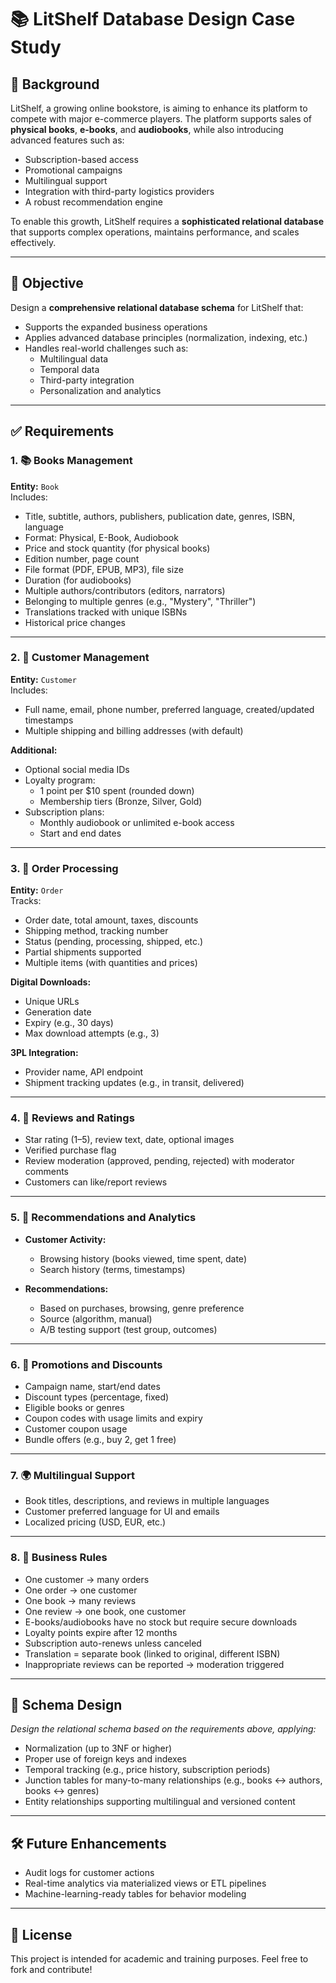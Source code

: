 # 📚 LitShelf Database Design Case Study

## 📘 Background

LitShelf, a growing online bookstore, is aiming to enhance its platform to compete with major e-commerce players. The platform supports sales of **physical books**, **e-books**, and **audiobooks**, while also introducing advanced features such as:

- Subscription-based access
- Promotional campaigns
- Multilingual support
- Integration with third-party logistics providers
- A robust recommendation engine

To enable this growth, LitShelf requires a **sophisticated relational database** that supports complex operations, maintains performance, and scales effectively.

---

## 🎯 Objective

Design a **comprehensive relational database schema** for LitShelf that:

- Supports the expanded business operations
- Applies advanced database principles (normalization, indexing, etc.)
- Handles real-world challenges such as:
  - Multilingual data
  - Temporal data
  - Third-party integration
  - Personalization and analytics

---

## ✅ Requirements

### 1. 📚 Books Management

**Entity:** `Book`  
Includes:

- Title, subtitle, authors, publishers, publication date, genres, ISBN, language
- Format: Physical, E-Book, Audiobook
- Price and stock quantity (for physical books)
- Edition number, page count
- File format (PDF, EPUB, MP3), file size
- Duration (for audiobooks)
- Multiple authors/contributors (editors, narrators)
- Belonging to multiple genres (e.g., "Mystery", "Thriller")
- Translations tracked with unique ISBNs
- Historical price changes

---

### 2. 👤 Customer Management

**Entity:** `Customer`  
Includes:

- Full name, email, phone number, preferred language, created/updated timestamps
- Multiple shipping and billing addresses (with default)

**Additional:**

- Optional social media IDs
- Loyalty program:
  - 1 point per $10 spent (rounded down)
  - Membership tiers (Bronze, Silver, Gold)
- Subscription plans:
  - Monthly audiobook or unlimited e-book access
  - Start and end dates

---

### 3. 🛒 Order Processing

**Entity:** `Order`  
Tracks:

- Order date, total amount, taxes, discounts
- Shipping method, tracking number
- Status (pending, processing, shipped, etc.)
- Partial shipments supported
- Multiple items (with quantities and prices)

**Digital Downloads:**

- Unique URLs
- Generation date
- Expiry (e.g., 30 days)
- Max download attempts (e.g., 3)

**3PL Integration:**

- Provider name, API endpoint
- Shipment tracking updates (e.g., in transit, delivered)

---

### 4. 🌟 Reviews and Ratings

- Star rating (1–5), review text, date, optional images
- Verified purchase flag
- Review moderation (approved, pending, rejected) with moderator comments
- Customers can like/report reviews

---

### 5. 🤖 Recommendations and Analytics

- **Customer Activity:**

  - Browsing history (books viewed, time spent, date)
  - Search history (terms, timestamps)

- **Recommendations:**
  - Based on purchases, browsing, genre preference
  - Source (algorithm, manual)
  - A/B testing support (test group, outcomes)

---

### 6. 💸 Promotions and Discounts

- Campaign name, start/end dates
- Discount types (percentage, fixed)
- Eligible books or genres
- Coupon codes with usage limits and expiry
- Customer coupon usage
- Bundle offers (e.g., buy 2, get 1 free)

---

### 7. 🌍 Multilingual Support

- Book titles, descriptions, and reviews in multiple languages
- Customer preferred language for UI and emails
- Localized pricing (USD, EUR, etc.)

---

### 8. 📏 Business Rules

- One customer → many orders
- One order → one customer
- One book → many reviews
- One review → one book, one customer
- E-books/audiobooks have no stock but require secure downloads
- Loyalty points expire after 12 months
- Subscription auto-renews unless canceled
- Translation = separate book (linked to original, different ISBN)
- Inappropriate reviews can be reported → moderation triggered

---

## 🧩 Schema Design

_Design the relational schema based on the requirements above, applying:_

- Normalization (up to 3NF or higher)
- Proper use of foreign keys and indexes
- Temporal tracking (e.g., price history, subscription periods)
- Junction tables for many-to-many relationships (e.g., books ↔ authors, books ↔ genres)
- Entity relationships supporting multilingual and versioned content

---

## 🛠️ Future Enhancements

- Audit logs for customer actions
- Real-time analytics via materialized views or ETL pipelines
- Machine-learning-ready tables for behavior modeling

---

## 📂 License

This project is intended for academic and training purposes. Feel free to fork and contribute!
